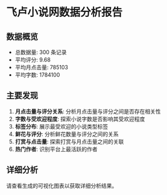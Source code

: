# 飞卢小说网数据分析报告

## 数据概览
- 总数据量: 300 条记录
- 平均评分: 9.68
- 平均月点击量: 785103
- 平均字数: 1784100

## 主要发现
1. **月点击量与评分关系**: 分析月点击量与评分之间是否存在相关性
2. **字数与受欢迎程度**: 探索小说字数是否影响其受欢迎程度
3. **标签分布**: 展示最受欢迎的小说类型标签
4. **鲜花与评分**: 分析鲜花数量与评分之间的关系
5. **打赏与点击量**: 探索打赏与月点击量之间的关联
6. **热门作者**: 识别平台上最活跃的作者

## 详细分析
请查看生成的可视化图表以获取详细分析结果。
